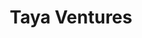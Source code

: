 ---
layout: firm_page
title: "Taya Ventures"
id: "tayaventures.com"
permalink: "/tayaventurestayaventures.com/"
website: "https://tayaventures.com"
offices: "Ramat Gan (Israel)"
investment_stages: "Seed, Series A"
portfolio_companies: "MOONEE, Arbe Robotics, BitDam"
portfolio_link: "https://tayaventures.com/#portfolio"
investment_markets: "Media & Content Technology, Video, Gaming, eSports, Enterprise Software/B2B SaaS"
founded_year: "2015"
description: "Taya Ventures is a seed-stage venture fund supporting founders through mentoring, industry knowledge, and access to its network of experts. It's part of Taya Media Group, a major Israeli video, media, and visual communications company."
linkedin: "https://www.linkedin.com/company/taya-ventures/"
twitter: ""
instagram: ""
team_page: ""
investor_type: "Venture Capital"
crunchbase: "https://www.crunchbase.com/organization/taya-ventures"
pitchbook: "https://pitchbook.com/profiles/investor/158920-03"

# SEO Optimization
meta_title: "Taya Ventures - VC Firm - projectstartups.com"
meta_description: "Taya Ventures, Taya Ventures is a seed-stage venture fund supporting founders through mentoring, industry knowledge, and access to its network of experts. It's part ..."
meta_keywords: "Taya Ventures, Media & Content Technology, Video, Gaming, eSports, Enterprise Software/B2B SaaS, VC firm, venture capital, startup investor, projectstartups.com"
canonical_url: "https://vc.projectstartups.com/tayaventurestayaventures.com/"
---